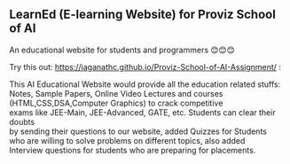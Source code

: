 ## LearnEd (E-learning Website) for Proviz School of AI
An educational website for students and programmers 😊😊😊  



Try this out:  https://jaganathc.github.io/Proviz-School-of-AI-Assignment/ :  


This AI Educational Website would provide all the education related stuffs:  
Notes, Sample Papers, Online Video Lectures and courses (HTML,CSS,DSA,Computer Graphics) to crack competitive  
exams like JEE-Main, JEE-Advanced, GATE, etc. Students can clear their doubts  
by sending their questions to our website, added Quizzes for Students  
who are willing to solve problems on different topics, also added  
Interview questions for students who are preparing for placements.  
  

